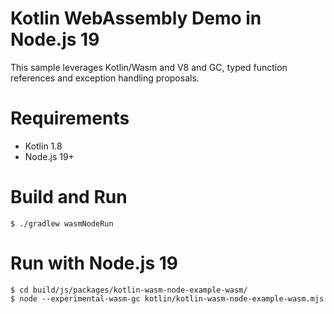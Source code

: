 Kotlin WebAssembly Demo in Node.js 19
==============================================

This sample leverages Kotlin/Wasm and V8 and GC, typed function references and exception handling proposals.

# Requirements

* Kotlin 1.8
* Node.js 19+

# Build and Run

```shell
$ ./gradlew wasmNodeRun
```

# Run with Node.js 19

```shell
$ cd build/js/packages/kotlin-wasm-node-example-wasm/
$ node --experimental-wasm-gc kotlin/kotlin-wasm-node-example-wasm.mjs
```